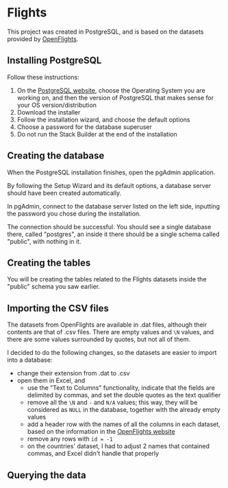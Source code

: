 # Flights

This project was created in PostgreSQL, and is based on the datasets provided by [OpenFlights](https://openflights.org/data).

## Installing PostgreSQL

Follow these instructions:
1. On the [PostgreSQL website](https://www.postgresql.org/download/), choose the Operating System you are working on, and then the version of PostgreSQL that makes sense for your OS version/distribution
2. Download the installer
3. Follow the installation wizard, and choose the default options
4. Choose a password for the database superuser
5. Do not run the Stack Builder at the end of the installation  

## Creating the database

When the PostgreSQL installation finishes, open the pgAdmin application.

By following the Setup Wizard and its default options, a database server should have been created automatically.

In pgAdmin, connect to the database server listed on the left side, inputting the password you chose during the installation.

The connection should be successful. You should see a single database there, called "postgres", an inside it there should be a single schema called "public", with nothing in it.

## Creating the tables

You will be creating the tables related to the Flights datasets inside the "public" schema you saw earlier.



## Importing the CSV files

The datasets from OpenFlights are available in .dat files, although their contents are that of .csv files. There are empty values and `\N` values, and there are some values surrounded by quotes, but not all of them.

I decided to do the following changes, so the datasets are easier to import into a database:
- change their extension from .dat to .csv
- open them in Excel, and
  - use the "Text to Columns" functionality, indicate that the fields are delimited by commas, and set the double quotes as the text qualifier
  - remove all the `\N` and `-` and `N/A` values; this way, they will be considered as `NULL` in the database, together with the already empty values
  - add a header row with the names of all the columns in each dataset, based on the information in the [OpenFlights website](https://openflights.org/data)
  - remove any rows with `id = -1`
  - on the countries' dataset, I had to adjust 2 names that contained commas, and Excel didn't handle that properly

## Querying the data
